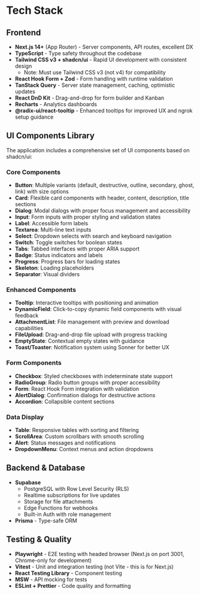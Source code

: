 # Tech Stack

## Frontend

- **Next.js 14+** (App Router) - Server components, API routes, excellent DX
- **TypeScript** - Type safety throughout the codebase
- **Tailwind CSS v3 + shadcn/ui** - Rapid UI development with consistent design
  - Note: Must use Tailwind CSS v3 (not v4) for compatibility
- **React Hook Form + Zod** - Form handling with runtime validation
- **TanStack Query** - Server state management, caching, optimistic updates
- **React DnD Kit** - Drag-and-drop for form builder and Kanban
- **Recharts** - Analytics dashboards
- **@radix-ui/react-tooltip** - Enhanced tooltips for improved UX and ngrok setup guidance

## UI Components Library

The application includes a comprehensive set of UI components based on shadcn/ui:

### Core Components

- **Button**: Multiple variants (default, destructive, outline, secondary, ghost, link) with size options
- **Card**: Flexible card components with header, content, description, title sections
- **Dialog**: Modal dialogs with proper focus management and accessibility
- **Input**: Form inputs with proper styling and validation states
- **Label**: Accessible form labels
- **Textarea**: Multi-line text inputs
- **Select**: Dropdown selects with search and keyboard navigation
- **Switch**: Toggle switches for boolean states
- **Tabs**: Tabbed interfaces with proper ARIA support
- **Badge**: Status indicators and labels
- **Progress**: Progress bars for loading states
- **Skeleton**: Loading placeholders
- **Separator**: Visual dividers

### Enhanced Components

- **Tooltip**: Interactive tooltips with positioning and animation
- **DynamicField**: Click-to-copy dynamic field components with visual feedback
- **AttachmentList**: File management with preview and download capabilities
- **FileUpload**: Drag-and-drop file upload with progress tracking
- **EmptyState**: Contextual empty states with guidance
- **Toast/Toaster**: Notification system using Sonner for better UX

### Form Components

- **Checkbox**: Styled checkboxes with indeterminate state support
- **RadioGroup**: Radio button groups with proper accessibility
- **Form**: React Hook Form integration with validation
- **AlertDialog**: Confirmation dialogs for destructive actions
- **Accordion**: Collapsible content sections

### Data Display

- **Table**: Responsive tables with sorting and filtering
- **ScrollArea**: Custom scrollbars with smooth scrolling
- **Alert**: Status messages and notifications
- **DropdownMenu**: Context menus and action dropdowns

## Backend & Database

- **Supabase**
  - PostgreSQL with Row Level Security (RLS)
  - Realtime subscriptions for live updates
  - Storage for file attachments
  - Edge Functions for webhooks
  - Built-in Auth with role management
- **Prisma** - Type-safe ORM

## Testing & Quality

- **Playwright** - E2E testing with headed browser (Next.js on port 3001, Chrome-only for development)
- **Vitest** - Unit and integration testing (not Vite - this is for Next.js)
- **React Testing Library** - Component testing
- **MSW** - API mocking for tests
- **ESLint + Prettier** - Code quality and formatting
